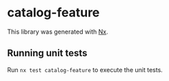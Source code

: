 # catalog-feature

This library was generated with [Nx](https://nx.dev).

## Running unit tests

Run `nx test catalog-feature` to execute the unit tests.
